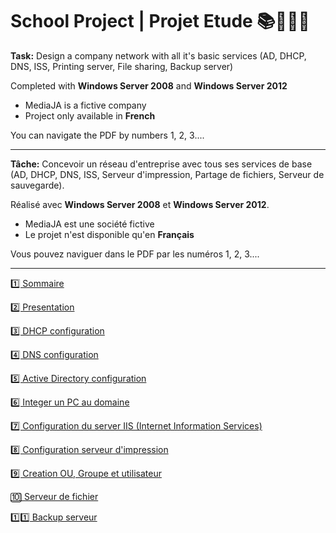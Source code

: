# School Project | Projet Etude 📚👨🏽‍🎓

**Task:** Design a company network with all it's basic services (AD, DHCP, DNS, ISS, Printing server, File sharing, Backup server)

Completed with **Windows Server 2008** and **Windows Server 2012**

* MediaJA is a fictive company
* Project only available in **French**

You can navigate the PDF by numbers 1, 2, 3....

------------------------------

**Tâche:** Concevoir un réseau d'entreprise avec tous ses services de base (AD, DHCP, DNS, ISS, Serveur d'impression, Partage de fichiers, Serveur de sauvegarde).

Réalisé avec **Windows Server 2008** et **Windows Server 2012**.

* MediaJA est une société fictive
* Le projet n'est disponible qu'en **Français**

Vous pouvez naviguer dans le PDF par les numéros 1, 2, 3....

------------------------------

[1️⃣ Sommaire](https://github.com/Anini-A/Network-Administration/blob/4acedf39fbf006eeaf4055406da4af6c986a6f8f/Documentation%20mediaJA/1%20Sommaire.pdf) 

[2️⃣ Presentation](https://github.com/Anini-A/Network-Administration/blob/4acedf39fbf006eeaf4055406da4af6c986a6f8f/Documentation%20mediaJA/2%20Presentation.pdf)

[3️⃣ DHCP configuration](https://github.com/Anini-A/Network-Administration/blob/111b0e167c080109a59d818c31d37df09cbc0948/Documentation%20mediaJA/3%20DHCP.pdf)

[4️⃣ DNS configuration](https://github.com/Anini-A/Network-Administration/blob/111b0e167c080109a59d818c31d37df09cbc0948/Documentation%20mediaJA/4%20DNS.pdf)

[5️⃣ Active Directory configuration](https://github.com/Anini-A/Network-Administration/blob/111b0e167c080109a59d818c31d37df09cbc0948/Documentation%20mediaJA/5%20AD.pdf)

[6️⃣ Integer un PC au domaine](https://github.com/Anini-A/Network-Administration/blob/111b0e167c080109a59d818c31d37df09cbc0948/Documentation%20mediaJA/6%20Integrer%20un%20PC%20au%20domaine.pdf)

[7️⃣ Configuration du server IIS (Internet Information Services)](https://github.com/Anini-A/Network-Administration/blob/111b0e167c080109a59d818c31d37df09cbc0948/Documentation%20mediaJA/7%20IIS%20config.pdf)

[8️⃣ Configuration serveur d'impression](https://github.com/Anini-A/Network-Administration/blob/111b0e167c080109a59d818c31d37df09cbc0948/Documentation%20mediaJA/8%20Serveur%20Impresion.pdf)

[9️⃣ Creation OU, Groupe et utilisateur](https://github.com/Anini-A/Network-Administration/blob/111b0e167c080109a59d818c31d37df09cbc0948/Documentation%20mediaJA/9%20Creation%20d'utilisateur.pdf)

[🔟 Serveur de fichier](https://github.com/Anini-A/Network-Administration/blob/111b0e167c080109a59d818c31d37df09cbc0948/Documentation%20mediaJA/10%20Serveur%20de%20Fichier.pdf)

[1️⃣1️⃣ Backup serveur](https://github.com/Anini-A/Network-Administration/blob/111b0e167c080109a59d818c31d37df09cbc0948/Documentation%20mediaJA/11%20Backup%20svr.pdf)

